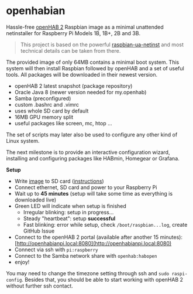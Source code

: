 # openhabian

Hassle-free [openHAB 2](http://openhab.org) Raspbian image as a minimal unattended netinstaller for Raspberry Pi Models 1B, 1B+, 2B and 3B.

> This project is based on the powerful [raspbian-ua-netinst](https://github.com/debian-pi/raspbian-ua-netinst) and most technical details can be taken from there.

The provided image of only 64MB contains a minimal boot system. This system will then install Raspbian followed by openHAB and a set of useful tools. All packages will be downloaded in their newest version.

* openHAB 2 latest snapshot (package repository)
* Oracle Java 8 (newer version needed for my.openhab)
* Samba (preconfigured)
* custom .bashrc and .vimrc
* uses whole SD card by default
* 16MB GPU memory split
* useful packages like screen, mc, htop ...

The set of scripts may later also be used to configure any other kind of Linux system.

The next milestone is to provide an interactive configuration wizard, installing and configuring packages like HABmin, Homegear or Grafana.

**Setup**

* Write [image](https://github.com/ThomDietrich/openhabian/releases) to SD card ([instructions](https://www.raspberrypi.org/documentation/installation/installing-images/README.md))
* Connect ethernet, SD card and power to your Raspberry Pi
* Wait up to **45 minutes** (setup will take some time as everything is downloaded live)
* Green LED will indicate when setup is finished
  * Irregular blinking: setup in progress...
  * Steady "heartbeat": setup **successful**
  * Fast blinking: error while setup, check `/boot/raspbian...log`, create GitHub Issue
* Connect to the openHAB 2 portal (available after another 15 minutes): [http://openhabianpi.local:8080](http://openhabianpi.local:8080)
* Connect via ssh with `pi:raspberry`
* Connect to the Samba network share with `openhab:habopen`
* enjoy!

You may need to change the timezone setting through ssh and `sudo raspi-config`. Besides that, you should be able to start working with openHAB 2 without further ssh contact.
